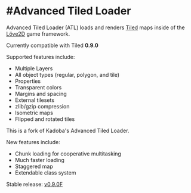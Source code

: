 #Advanced Tiled Loader
========
Advanced Tiled Loader (ATL) loads and renders [Tiled](http://www.mapeditor.org/) maps inside of the [Löve2D](http://love2d.org) game framework.

Currently compatible with Tiled **0.9.0**

Supported features include:
* Multiple Layers
* All object types (regular, polygon, and tile)
* Properties
* Transparent colors
* Margins and spacing
* External tilesets
* zlib/gzip compression
* Isometric maps
* Flipped and rotated tiles

This is a fork of Kadoba's Advanced Tiled Loader.

New features include:
* Chunk loading for cooperative multitasking
* Much faster loading
* Staggered map
* Extendable class system

Stable release:
[v0.9.0F](https://github.com/markandgo/Advanced-Tiled-Loader/releases/tag/v0.9.0F)